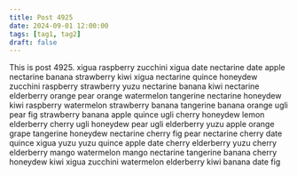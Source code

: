 ```yaml
---
title: Post 4925
date: 2024-09-01 12:00:00
tags: [tag1, tag2]
draft: false
---
```

This is post 4925.
xigua
raspberry
zucchini
xigua
date
nectarine
date
apple
nectarine
banana
strawberry
kiwi
xigua
nectarine
quince
honeydew
zucchini
raspberry
strawberry
yuzu
nectarine
banana
kiwi
nectarine
elderberry
orange
pear
orange
watermelon
tangerine
nectarine
honeydew
kiwi
raspberry
watermelon
strawberry
banana
tangerine
banana
orange
ugli
pear
fig
strawberry
banana
apple
quince
ugli
cherry
honeydew
lemon
elderberry
cherry
ugli
honeydew
pear
ugli
elderberry
yuzu
apple
orange
grape
tangerine
honeydew
nectarine
cherry
fig
pear
nectarine
cherry
date
quince
xigua
yuzu
yuzu
quince
apple
date
cherry
elderberry
yuzu
cherry
elderberry
mango
watermelon
mango
nectarine
tangerine
banana
cherry
honeydew
kiwi
xigua
zucchini
watermelon
elderberry
kiwi
banana
date
fig
